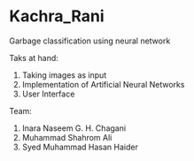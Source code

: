 # Kachra_Rani
Garbage classification using neural network 

Taks at hand:
  1. Taking images as input
  2. Implementation of Artificial Neural Networks
  3. User Interface 

Team:
  1. Inara Naseem G. H. Chagani 
  2. Muhammad Shahrom Ali 
  3. Syed Muhammad Hasan Haider
